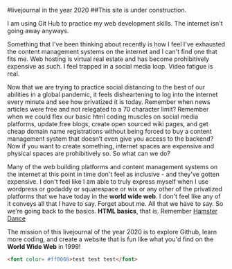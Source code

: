 

#livejournal in the year 2020
##This site is under construction.

I am using Git Hub to practice my web development skills. The internet isn't going away anyways.

Something that I've been thinking about recently is how I feel I've exhausted the content management systems on the internet and I can't find one that fits me. Web hosting is virtual real estate and has become prohibitively expensive as such. I feel trapped in a social media loop. Video fatigue is real.


Now that we are trying to practice social distancing to the best of our abilities in a global pandemic, it feels disheartening to log into the internet every minute and see how privatized it is today. Remember when news articles were free and not relegated to a 70 character limit? Remember when we could flex our basic html coding muscles on social media platforms, update free blogs, create open sourced wiki pages, and get cheap domain name registrations without being forced to buy a content management system that doesn’t even give you access to the backend? Now if you want to create something, internet spaces are expensive and physical spaces are prohibitively so. So what can we do?

Many of the web building platforms and content management systems on the internet at this point in time don't feel as inclusive - and they've gotten expensive. I don't feel like I am able to truly express myself when I use wordpress or godaddy or squarespace or wix or any other of the privatized platforms that we have today in the <b>world wide web</b>. I don't feel like any of it conveys all that I have to say. Forget about me. All that we have to say. So we’re going back to the basics. <b>HTML basics</b>, that is. Remember [Hamster Dance](https://www.youtube.com/watch?v=WEH2fk0ONag)

 The mission of this livejournal of the year 2020 is to explore Github, learn more coding, and create a website that is fun like what you'd find on the <b>World Wide Web</b> in 1999!

```HTML
<font color= #ff0066>test test test</font>
```
